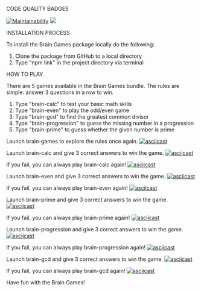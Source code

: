 CODE QUALITY BADGES

[![Maintainability](https://api.codeclimate.com/v1/badges/25d1c3eeeb0fe2916c95/maintainability)](https://codeclimate.com/github/asagafonov/frontend-project-lvl1/maintainability)
![](https://github.com/asagafonov/frontend-project-lvl1/workflows/Lint/badge.svg)

INSTALLATION PROCESS

To install the Brain Games package locally do the following:
1. Clone the package from GitHub to a local directory
2. Type "npm link" in the project directory via terminal

HOW TO PLAY

There are 5 games available in the Brain Games bundle.
The rules are simple: answer 3 questions in a row to win.
1. Type "brain-calc" to test your basic math skills
2. Type "brain-even" to play the odd/even game
3. Type "brain-gcd" to find the greatest common divisor
4. Type "brain-progression" to guess the missing number in a progression
5. Type "brain-prime" to guess whether the given number is prime

Launch brain-games to explore the rules once again.
[![asciicast](https://asciinema.org/a/bLvtqAMvzIBgYQTproDkYHC4T.svg)](https://asciinema.org/a/bLvtqAMvzIBgYQTproDkYHC4T)

Launch brain-calc and give 3 correct answers to win the game.
[![asciicast](https://asciinema.org/a/pwyYqF11PrXBk26CmvObL4IJZ.svg)](https://asciinema.org/a/pwyYqF11PrXBk26CmvObL4IJZ)

If you fail, you can always play brain-calc again!
[![asciicast](https://asciinema.org/a/CiPWrpJ5UmVI528GA3RJRDYXL.svg)](https://asciinema.org/a/CiPWrpJ5UmVI528GA3RJRDYXL)

Launch brain-even and give 3 correct answers to win the game.
[![asciicast](https://asciinema.org/a/NYrUl7kqMf79DCeGmzkXb3WBn.svg)](https://asciinema.org/a/NYrUl7kqMf79DCeGmzkXb3WBn)

If you fail, you can always play brain-even again!
[![asciicast](https://asciinema.org/a/HoOIDEEVcxsW2qZqqNImQqtmd.svg)](https://asciinema.org/a/HoOIDEEVcxsW2qZqqNImQqtmd)

Launch brain-prime and give 3 correct answers to win the game.
[![asciicast](https://asciinema.org/a/jZ4o2KlUlp1Kr9H33AYWPbEca.svg)](https://asciinema.org/a/jZ4o2KlUlp1Kr9H33AYWPbEca)

If you fail, you can always play brain-prime again!
[![asciicast](https://asciinema.org/a/poYfAq8vCX15aEEMotl7NRHuB.svg)](https://asciinema.org/a/poYfAq8vCX15aEEMotl7NRHuB)

Launch brain-progression and give 3 correct answers to win the game.
[![asciicast](https://asciinema.org/a/b8jfqm2Md2nbyTqsYeWuLRLcc.svg)](https://asciinema.org/a/b8jfqm2Md2nbyTqsYeWuLRLcc)

If you fail, you can always play brain-progression again!
[![asciicast](https://asciinema.org/a/hnhQqvvVaxw9Ezgg6S7CY0DKu.svg)](https://asciinema.org/a/hnhQqvvVaxw9Ezgg6S7CY0DKu)

Launch brain-gcd and give 3 correct answers to win the game.
[![asciicast](https://asciinema.org/a/RhRTOXyrhn7x33uVZnkugz9de.svg)](https://asciinema.org/a/RhRTOXyrhn7x33uVZnkugz9de)

If you fail, you can always play brain-gcd again!
[![asciicast](https://asciinema.org/a/SHoUqJ8L5uZrGAKd56EveNFIj.svg)](https://asciinema.org/a/SHoUqJ8L5uZrGAKd56EveNFIj)

Have fun with the Brain Games!
